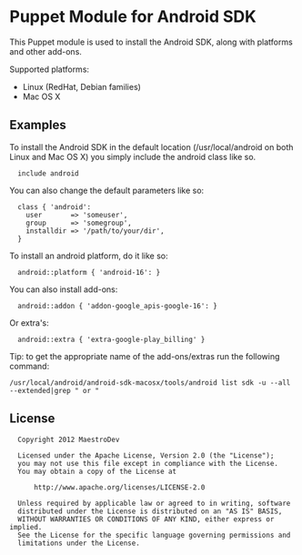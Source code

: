 Puppet Module for Android SDK
=============================

This Puppet module is used to install the Android SDK, 
along with platforms and other add-ons.

Supported platforms:

* Linux (RedHat, Debian families)
* Mac OS X

Examples
--------

To install the Android SDK in the default location (/usr/local/android on both Linux
and Mac OS X) you simply include the android class like so.

```
  include android
```

You can also change the default parameters like so:

```
  class { 'android':
    user       => 'someuser',
    group      => 'somegroup',
    installdir => '/path/to/your/dir',
  }
```

To install an android platform, do it like so:

```
  android::platform { 'android-16': }
```

You can also install add-ons:

```
  android::addon { 'addon-google_apis-google-16': }
```

Or extra's:

```
  android::extra { 'extra-google-play_billing' }
```

Tip: to get the appropriate name of the add-ons/extras run the following command:

```
/usr/local/android/android-sdk-macosx/tools/android list sdk -u --all --extended|grep " or "
```

License
-------
```
  Copyright 2012 MaestroDev

  Licensed under the Apache License, Version 2.0 (the "License");
  you may not use this file except in compliance with the License.
  You may obtain a copy of the License at

      http://www.apache.org/licenses/LICENSE-2.0

  Unless required by applicable law or agreed to in writing, software
  distributed under the License is distributed on an "AS IS" BASIS,
  WITHOUT WARRANTIES OR CONDITIONS OF ANY KIND, either express or implied.
  See the License for the specific language governing permissions and
  limitations under the License.
```
